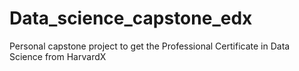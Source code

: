 # Data_science_capstone_edx
Personal capstone project to get the Professional Certificate in Data Science from HarvardX
